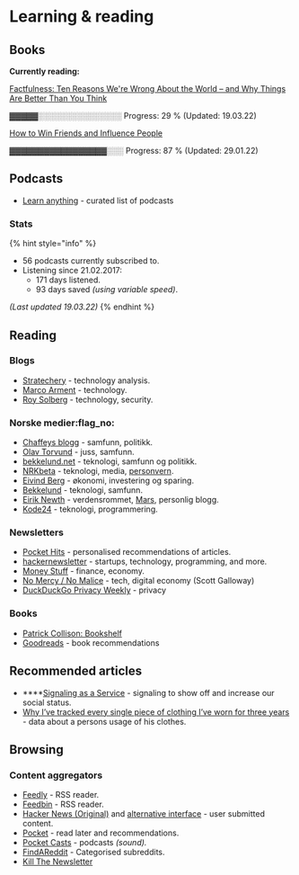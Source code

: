 # Learning & reading

## Books

**Currently reading:**

[Factfulness: Ten Reasons We're Wrong About the World – and Why Things Are Better Than You Think](https://www.goodreads.com/book/show/34890015-factfulness)

▓▓▓▓▓░░░░░░░░░░░░░░░   Progress: 29 %                (Updated: 19.03.22)

[How to Win Friends and Influence People](https://www.goodreads.com/book/show/4865.How\_to\_Win\_Friends\_and\_Influence\_People)

▓▓▓▓▓▓▓▓▓▓▓▓▓▓▓▓▓░░░   Progress: 87 %            (Updated: 29.01.22)

## Podcasts

* &#x20;[Learn anything](https://github.com/learn-anything/podcasts#readme) - curated list of podcasts

### Stats

{% hint style="info" %}
* 56 podcasts currently subscribed to.
* Listening since 21.02.2017:
  * 171 days listened.
  * 93 days saved _(using variable speed)_.

_(Last updated  19.03.22)_
{% endhint %}

## Reading

### Blogs

* [Stratechery](https://stratechery.com) - technology analysis.
* [Marco Arment](https://marco.org) - technology.
* [Roy Solberg](https://blog.roysolberg.com) - technology, security.

### Norske medier:flag\_no:&#x20;

* [Chaffeys blogg](https://paulchaffey.blogspot.com) - samfunn, politikk.
* [Olav Torvund](https://blogg.torvund.net) - juss, samfunn.
* [bekkelund.net](https://www.bekkelund.net) - teknologi, samfunn og politikk.
* [NRKbeta](https://nrkbeta.no) - teknologi, media, [personvern](privacy/).
* [Eivind Berg](https://www.eivindberg.no) - økonomi, investering og sparing.
* [Bekkelund](https://www.bekkelund.net) - teknologi, samfunn.
* [Eirik Newth](http://newth.net) - verdensrommet, [Mars](https://www.newth.net/mars/), personlig blogg.
* [Kode24](https://www.kode24.no)  - teknologi, programmering.

### Newsletters

* [Pocket Hits](https://getpocket.com/explore/pocket-hits) - personalised recommendations of articles.
* [hackernewsletter](https://hackernewsletter.com) - startups, technology, programming, and more.
* [Money Stuff](https://www.bloomberg.com/opinion/authors/ARbTQlRLRjE/matthew-s-levine) - finance, economy.
* [No Mercy / No Malice](https://www.profgalloway.com) - tech, digital economy (Scott Galloway)
* [DuckDuckGo Privacy Weekly](https://spreadprivacy.com/privacy-weekly-newsletter/) - privacy

### Books

* [Patrick Collison: Bookshelf](https://patrickcollison.com/bookshelf)
* [Goodreads](https://www.goodreads.com) - book recommendations

## Recommended articles

* ****[Signaling as a Service](https://julian.digital/2020/03/28/signaling-as-a-service/) - signaling to show off and increase our social status.
* [Why I’ve tracked every single piece of clothing I’ve worn for three years](https://www.reaktor.com/blog/why-ive-tracked-every-single-piece-of-clothing-ive-worn-for-three-years/) - data about a persons usage of his clothes.

## Browsing

### Content aggregators

* [Feedly](https://feedly.com) - RSS reader.
* [Feedbin](https://feedbin.com) - RSS reader.
* [Hacker News (Original)](https://news.ycombinator.com) and [alternative interface](https://hckrnews.com) - user submitted content.
* [Pocket](https://app.getpocket.com)  - read later and recommendations.
* [Pocket Casts](https://play.pocketcasts.com) - podcasts _(sound)._
* [FindAReddit](https://www.findareddit.com) _-_ Categorised subreddits.
* [Kill The Newsletter](https://kill-the-newsletter.com)
